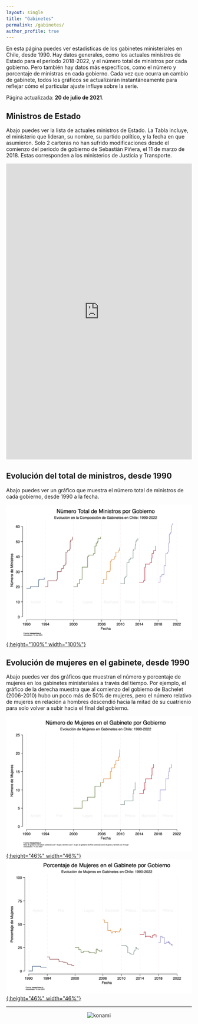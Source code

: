 ```yaml
---
layout: single
title: "Gabinetes"
permalink: /gabinetes/
author_profile: true
---
```


En esta página puedes ver estadísticas de los gabinetes ministeriales en Chile, desde 1990. Hay datos generales, como los actuales ministros de Estado para el periodo 2018-2022, y el número total de ministros por cada gobierno. Pero también hay datos más específicos, como el número y porcentaje de ministras en cada gobierno. Cada vez que ocurra un cambio de gabinete, todos los gráficos se actualizarán instantáneamente para reflejar cómo el particular ajuste influye sobre la serie.

Página actualizada: **20 de julio de 2021**.


## Ministros de Estado

Abajo puedes ver la lista de actuales ministros de Estado. La Tabla incluye, el ministerio que lideran, su nombre, su partido político, y la fecha en que asumieron. Solo 2 carteras no han sufrido modificaciones desde el comienzo del periodo de gobierno de Sebastián Piñera, el 11 de marzo de 2018. Estas corresponden a los ministerios de Justicia y Transporte.

<iframe title="" aria-label="table" id="datawrapper-chart-fG2aj" src="https://datawrapper.dwcdn.net/fG2aj/1/" scrolling="no" frameborder="0" style="width: 0; min-width: 100% !important; border: none;" height="803"></iframe><script type="text/javascript">!function(){"use strict";window.addEventListener("message",(function(e){if(void 0!==e.data["datawrapper-height"]){var t=document.querySelectorAll("iframe");for(var a in e.data["datawrapper-height"])for(var r=0;r<t.length;r++){if(t[r].contentWindow===e.source)t[r].style.height=e.data["datawrapper-height"][a]+"px"}}}))}();
</script>

## Evolución del total de ministros, desde 1990

Abajo puedes ver un gráfico que muestra el número total de ministros de cada gobierno, desde 1990 a la fecha.
    
[![cc](/images/gabinete/chile_gabinete_numero_total.png){:height="100%" width="100%"}](https://tresquintos.cl/images/gabinete/chile_gabinete_numero_total.png)
    
## Evolución de mujeres en el gabinete, desde 1990

Abajo puedes ver dos gráficos que muestran el número y porcentaje de mujeres en los gabinetes ministeriales a través del tiempo. Por ejemplo, el gráfico de la derecha muestra que al comienzo del gobierno de Bachelet (2006-2010) hubo un poco más de 50% de mujeres, pero el número relativo de mujeres en relación a hombres descendió hacia la mitad de su cuatrienio para solo volver a subir hacia el final del gobierno.

[![cc](/images/gabinete/chile_gabinete_numero_mujeres.png){:height="46%" width="46%"}](https://tresquintos.cl/images/gabinete/chile_gabinete_numero_mujeres.png)
[![cc](/images/gabinete/chile_gabinete_porcentaje_mujeres.png){:height="46%" width="46%"}](https://tresquintos.cl/gabinete/images/chile_gabinete_porcentaje_mujeres.png)

---

<!-- NES -->
<style>
.aligncenter {
    text-align: center;
}
</style>
<p class="aligncenter">
    <img src="/images/nes.png" width="30" height="30" alt="konami" />
</p>
<script src="/js/topsecret.js"></script>


<!-- Favicon -->
<link rel="apple-touch-icon" sizes="180x180" href="/apple-touch-icon.png">
<link rel="icon" type="image/png" sizes="32x32" href="/favicon-32x32.png">
<link rel="icon" type="image/png" sizes="16x16" href="/favicon-16x16.png">
<link rel="manifest" href="/site.webmanifest">
<link rel="mask-icon" href="/safari-pinned-tab.svg" color="#5bbad5">
<meta name="msapplication-TileColor" content="#b91d47">
<meta name="theme-color" content="#ffffff">
